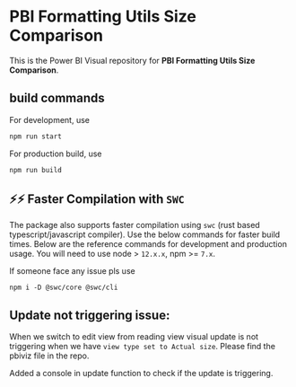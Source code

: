 # PBI Formatting Utils Size Comparison

This is the Power BI Visual repository for **PBI Formatting Utils Size Comparison**.

## build commands

For development, use

```bash
npm run start
```

For production build, use

```bash
npm run build
```

## ⚡️⚡️ Faster Compilation with `SWC`

The package also supports faster compilation using `swc` (rust based typescript/javascript compiler). Use the below commands for faster build times. Below are the reference commands for development and production usage. You will need to use node > `12.x.x`, npm >= `7.x`.

If someone face any issue pls use

```
npm i -D @swc/core @swc/cli
```

## Update not triggering issue:

When we switch to edit view from reading view visual update is not triggering when we have `view type set to Actual size`. Please find the pbiviz file in the repo.

Added a console in update function to check if the update is triggering.

<!-- ## Package size comparison:

After building the visual check the webpack.statistic.html for bundle size of Formatting Utils.

![alt](https://github.com/manikandanvengatesan/pbi-formatting-utils-size-comparison/blob/main/assets/webpack-stats.png)

![alt](https://github.com/manikandanvengatesan/pbi-formatting-utils-size-comparison/blob/main/assets/with-formatting-utils.png)

Remove the getFormattedText() function from the visual.ts and check the bundle size of the visual.

![alt](https://github.com/manikandanvengatesan/pbi-formatting-utils-size-comparison/blob/main/assets/without-formatting-utils.png) -->

